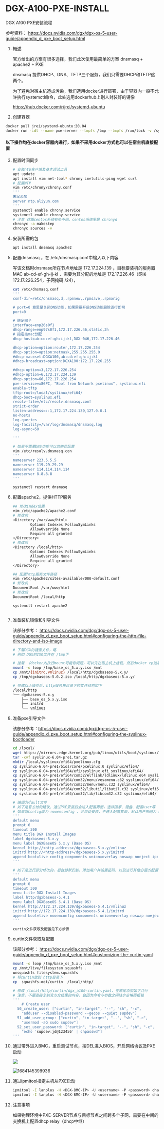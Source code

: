 # DGX-A100-PXE-INSTALL

DGX A100 PXE安装流程

参考资料： https://docs.nvidia.com/dgx/dgx-os-5-user-guide/appendix_d_pxe_boot_setup.html

1. 概述

   官方给出的方案有很多选择，我们此次使用最简单的方案 dnsmasq + apache2 + PXE

   dnsmasq 提供DHCP、DNS、TFTP三个服务，我们只需要DHCP和TFTP这两个。

   为了避免对宿主机造成污染，我们选用docker进行部署，由于容器内一般不允许执行systemctl命令，此处选用dockerhub上别人封装好的镜像 

   https://hub.docker.com/r/jrei/systemd-ubuntu

2. 创建容器

```bash
docker pull jrei/systemd-ubuntu:20.04
docker run -idt --name pxe-server --tmpfs /tmp --tmpfs /run/lock -v /sys/fs/cgroup:/sys/fs/cgroup:ro --network host --privileged -e TZ=Asia/Shanghai jrei/systemd-ubuntu:20.04
```



#### 以下操作均在docker容器内进行，如果不采用docker方式也可以在宿主机直接配置



3. 配置时间同步

   ```bash
   # 安装ntp客户端及基本调试工具
   apt update
   apt install vim net-tool* chrony inetutils-ping wget curl
   # 配置NTP
   vim /etc/chrony/chrony.conf
   '''
   末尾添加 
   server ntp.aliyun.com
   '''
   systemctl enable chrony.service
   systemctl enable chrony.service
   # 注意 这跟centos系统有所不同，centos系统里是 chronyd
   chronyc -a makestep
   chronyc sources -v
   ```

   

4. 安装所需的包

   ```bash
   apt install dnsmasq apache2
   
   ```

   

5. 配置dnsmasq ，在 /etc/dnsmasq.conf中输入以下内容

   写该文档时dnsmasq所在节点地址是 172.17.224.139 ，目标要装机的服务器 MAC  ab-cd-ef-gh-ij-kl ，需要为其分配的地址是 172.17.226.46（网关 172.17.226.254，子网掩码 /24），

   ```bash
   cat /etc/dnsmasq.conf
   '''
   conf-dir=/etc/dnsmasq.d,.rpmnew,.rpmsave,.rpmorig
   
   # port=0 意思是关闭DNS功能，如果需要开启DNS功能删除该行即可
   port=0
   
   # 绑定网卡
   interface=enp26s0f1
   dhcp-range=enp97s0f1,172.17.226.46,static,2h
   # 指定按mac分配
   dhcp-host=ab:cd:ef:gh:ij:kl,DGX-046,172.17.226.46
   
   dhcp-option=option:router,172.17.226.254
   dhcp-option=option:netmask,255.255.255.0
   #dhcp-mac=set:DGXA100,ab:cd:ef:gh:ij:kl
   #dhcp-broadcast=option:DGXA100:172.17.226.255
   
   #dhcp-option=3,172.17.226.254
   #dhcp-option=6,172.17.224.139
   dhcp-option=66,172.17.226.254
   pxe-service=x86PC, "Boot from Network pxelinux", syslinux.efi
   enable-tftp
   tftp-root=/local/syslinux/efi64/
   dhcp-boot=syslinux.efi
   resolv-file=/etc/resolv.dnsmasq.conf
   strict-order
   listen-address=::1,172.17.224.139,127.0.0.1
   no-hosts
   log-queries
   log-facility=/var/log/dnsmasq/dnsmasq.log
   log-async=50
   
   '''
   
   # 如果不需要DNS功能可以忽略此配置
   vim /etc/resolv.dnsmasq.con
   '''
   nameserver 223.5.5.5
   nameserver 119.29.29.29
   nameserver 114.114.114.114
   nameserver 8.8.8.8
   '''
   
   systemctl restart dnsmasq
   ```

   

6. 配置apache2，提供HTTP服务

   ```bash
   ## 修改index位置
   vim /etc/apache2/apache2.conf
   # 修改前
   <Directory /var/www/html>
           Options Indexes FollowSymLinks
           AllowOverride None
           Require all granted
   </Directory>
   # 修改后
   <Directory /local/http>
           Options Indexes FollowSymLinks
           AllowOverride None
           Require all granted
   </Directory>
   
   ## 配置http服务文件路径
   vim /etc/apache2/sites-available/000-default.conf
   # 修改前
   DocumentRoot /var/www/html
   # 修改后
   DocumentRoot /local/http
   
   systemctl restart apache2
   
   
   
   ```

   

7. 准备装机镜像和引导文件

   该部分参考：  https://docs.nvidia.com/dgx/dgx-os-5-user-guide/appendix_d_pxe_boot_setup.html#configuring-the-http-file-directory-and-iso-image

   ```bash
   # 下载DGX的镜像文件，略
   # 例如 DGX的ISO文件在 /tmp下
   
   # 挂载 （docker内执行mount可能有问题，可以先在宿主机上挂载，然后docker cp进容器内）
   mount -o loop /tmp/base_os_5.x.y.iso /mnt
   cp /mnt/{initrd,vmlinuz} /local/http/dgxbaseos-5.x.y/
   cp /tmp/dgxbaseos-5.0.2.iso /local/http/dgxbaseos-5.x.y/
   
   # 完成以上操作后，http服务根目录下的文件结构如下
   /local/http
   └── dgxbaseos-5.x.y
       ├── base_os_5.x.y.iso
       ├── initrd
       └── vmlinuz
   ```

   

8. 准备pxe引导文件

   该部分参考：https://docs.nvidia.com/dgx/dgx-os-5-user-guide/appendix_d_pxe_boot_setup.html#configuring-the-syslinux-bootloader

   ```bash
   cd /local/
   wget https://mirrors.edge.kernel.org/pub/linux/utils/boot/syslinux/Testing/6.04/syslinux-6.04-pre1.tar.gz
   tar -xvf syslinux-6.04-pre1.tar.gz
   mkdir /local/syslinux/efi64/pxelinux.cfg
   cp syslinux-6.04-pre1/bios/core/pxelinux.0 syslinux/efi64/
   cp syslinux-6.04-pre1/efi64/efi/syslinux.efi syslinux/efi64/
   cp syslinux-6.04-pre1/efi64/com32/elflink/ldlinux/ldlinux.e64 syslinux/efi64/
   cp syslinux-6.04-pre1/efi64/com32/menu/vesamenu.c32 syslinux/efi64/
   cp syslinux-6.04-pre1/efi64/com32/menu/menu.c32 syslinux/efi64/
   cp syslinux-6.04-pre1/efi64/com32/libutil/libutil.c32 syslinux/efi64/
   cp syslinux-6.04-pre1/efi64/com32/lib/libcom32.c32 syslinux/efi64/
   
   # 编辑default文件
   # 如下是官方给的建议，通过PXE安装后会进入配置界面，选择国家、键盘、配置user等
   # 如果将config改为 nooemconfig ，会自动安装，不进入配置界面，默认用户密码为 nvidia:nvidia
   '''
   default menu
   prompt 0
   timeout 300
   menu title DGX Install Images
   label dgxbaseos-5.x.y
   menu label DGXBaseOS 5.x.y (Base OS)
   kernel http://<http-address>/dgxbaseos-5.x.y/vmlinuz
   initrd http://<http-address>/dgxbaseos-5.x.y/initrd
   append boot=live config components union=overlay noswap noeject ip::enp226s0:dhcp ethdevice-timeout=60 fetch=http://<http-address>/dgxbaseos-5.x.y/DGXOS-5.x.y-<release-labels>.iso apparmor=0 elevator=noop nvme-core.multipath=n nouveau.modeset=0 rebuild-raid offwhendone console=tty0 console=ttyS1,115200n8
   '''
   
   # 如下是进行部分修改的，后台静默安装，添加用户并设置密码，以及进行其他必要的配置
   '''
   default menu
   prompt 0
   timeout 300
   menu title DGX Install Images
   label http/dgxbaseos-5.4.1
   menu label DGXBaseOS 5.4.1 (Base OS)
   kernel http://172.17.224.139/dgxbaseos-5.4.1/vmlinuz
   initrd http://172.17.224.139/dgxbaseos-5.4.1/initrd
   append boot=live nooemconfig components union=overlay noswap noeject ip::enp97s0f1:dhcp ethdevice-timeout=60 fetch=http://172.17.224.139/dgxbaseos-5.4.1/DGXOS-5.4.1-2022-10-11-17-49-32.iso apparmor=0 elevator=noop nvme-core.multipath=n nouveau.modeset=0 rebuild-raid offwhendone console=tty0 console=ttyS1,115200n8  set-nvme-boot-1st force-curtin=http://172.17.224.139/curtin/dgx_a800-curtin.yaml
   '''
   
   curtin文件获取及配置见下方步骤
   
   ```

   

9. curtin文件获取及配置

   该部分参考： https://docs.nvidia.com/dgx/dgx-os-5-user-guide/appendix_d_pxe_boot_setup.html#customizing-the-curtin-yaml

   ```bash
   mount -o loop /tmp/base_os_5.x.y.iso /mnt
   cp /mnt/live/filesystem.squashfs .
   unsquashfs filesystem.squashfs
   # 将curtin放到 http目录下
   cp  squashfs-oot/curtin  /local/http/
   
   # 修改 /local/http/curtin/dgx_a100-curtin.yaml，在末尾添加如下几行
   # 注意，不要直接复制官方文档里的内容，会因为命令与参数之间缺少空格而报错
   '''
       # Create user
     50_create_user: ["curtin", "in-target", "--", "sh", "-c",
       "adduser --disabled-password --gecos --quiet supdev"]
     51_add_user_group: ["curtin", "in-target", "--", "sh", "-c",
       "usermod -aG sudo supdev"]
     52_set_user_password: ["curtin", "in-target", "--", "sh", "-c",
       "echo 'supdev:jd@123456' | chpasswd"]
   '''
   ```

   

10. 通过带外进入BMC，重启测试节点，按DEL进入BIOS，开启网络协议及PXE启动

    ![](.\实验截图\1684145362308.jpg)

    ![1684145398936](.\实验截图\1684145398936.png)

    

11. 通过ipmitool指定主机从PXE启动

    ```bash
    ipmitool -I lanplus -H <DGX-BMC-IP> -U <username> -P <password> chassis bootdev pxe options=efiboot
    ipmitool -I lanplus -H <DGX-BMC-IP> -U <username> -P <password> chassis power reset
    ```

    

12. 注意事项

    如果物理环境中PXE-SERVER节点与目标节点之间跨多个子网，需要在中间的交换机上配置dhcp relay（dhcp中继）
